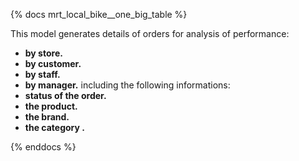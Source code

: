 {% docs mrt_local_bike__one_big_table %}

This model generates details of orders for analysis of performance: 
- **by store.**
- **by customer.** 
- **by staff.**
- **by manager.**
including the following informations:
- **status of the order.**
- **the product.**
- **the brand.**
- **the category .**


{% enddocs %}